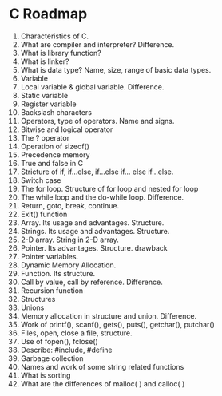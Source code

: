 # C Roadmap

1. Characteristics of C.
2. What are compiler and interpreter? Difference.
3. What is library function?
4. What is linker?
5. What is data type? Name, size, range of basic data types.
6. Variable
7. Local variable & global variable. Difference.
8. Static variable
9. Register variable
10. Backslash characters
11. Operators, type of operators. Name and signs.
12. Bitwise and logical operator
13. The ? operator
14. Operation of sizeof()
15. Precedence memory
16. True and false in C
17. Stricture of if, if…else, if…else if… else if…else.
18. Switch case
19. The for loop. Structure of for loop and nested for loop
20. The while loop and the do-while loop. Difference.
21. Return, goto, break, continue.
22. Exit() function
23. Array. Its usage and advantages. Structure.
24. Strings. Its usage and advantages. Structure.
25. 2-D array. String in 2-D array.
26. Pointer. Its advantages. Structure. drawback
27. Pointer variables.
28. Dynamic Memory Allocation.
29. Function. Its structure.
30. Call by value, call by reference. Difference.
31. Recursion function
32. Structures
33. Unions
34. Memory allocation in structure and union. Difference.
35. Work of printf(), scanf(), gets(), puts(), getchar(), putchar()
36. Files, open, close a file, structure.
37. Use of fopen(), fclose()
38. Describe: #include, #define
39. Garbage collection
40. Names and work of some string related functions
41. What is sorting
42. What are the differences of malloc( ) and calloc( )
